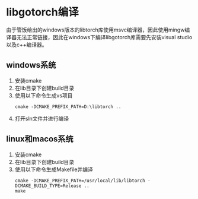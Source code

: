 # libgotorch编译

由于管饭给出的windows版本的libtorch库使用msvc编译器，因此使用mingw编译器无法正常链接，因此在windows下编译libgotorch库需要先安装visual studio以及c++编译器。

## windows系统

1. 安装cmake
2. 在lib目录下创建build目录
3. 使用以下命令生成vs项目
    ```
    cmake -DCMAKE_PREFIX_PATH=D:\libtorch ..
    ```
4. 打开sln文件并进行编译

## linux和macos系统

1. 安装cmake
2. 在lib目录下创建build目录
3. 使用以下命令生成Makefile并编译
    ```
    cmake -DCMAKE_PREFIX_PATH=/usr/local/lib/libtorch -DCMAKE_BUILD_TYPE=Release ..
    make
    ```